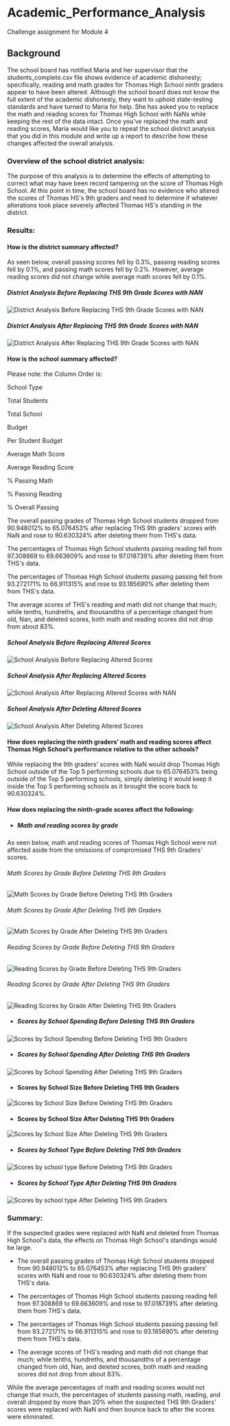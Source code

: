 # Academic_Performance_Analysis
Challenge assignment for Module 4

## Background
The school board has notified Maria and her supervisor that the students_complete.csv file shows evidence of academic dishonesty; specifically, reading and math grades for Thomas High School ninth graders appear to have been altered. Although the school board does not know the full extent of the academic dishonesty, they want to uphold state-testing standards and have turned to Maria for help. She has asked you to replace the math and reading scores for Thomas High School with NaNs while keeping the rest of the data intact. Once you’ve replaced the math and reading scores, Maria would like you to repeat the school district analysis that you did in this module and write up a report to describe how these changes affected the overall analysis.

### Overview of the school district analysis: 
The purpose of this analysis is to determine the effects of attempting to correct what may have been record tampering on the score of Thomas High School. At this point in time, the school board has no evidence who altered the scores of Thomas HS's 9th graders and need to determine if whatever alterations took place severely affected Thomas HS's standing in the district.   

### Results: 

#### How is the district summary affected?

As seen below, overall passing scores fell by 0.3%, passing reading scores fell by 0.1%, and passing math scores fell by 0.2%. However, average reading scores did not change while average math scores fell by 0.1%. 


##### District Analysis Before Replacing THS 9th Grade Scores with NAN
![District Analysis Before Replacing THS 9th Grade Scores with NAN](https://github.com/Itgotworse26/Academic_Performance_Analysis/blob/main/Results/District_Summary_Before_NAN.PNG)

##### District Analysis After Replacing THS 9th Grade Scores with NAN
![District Analysis After Replacing THS 9th Grade Scores with NAN](https://github.com/Itgotworse26/Academic_Performance_Analysis/blob/main/Results/District_Summary_After_NAN.PNG)


#### How is the school summary affected?
Please note: the Column Order is: 

School Type	

Total Students	

Total School 

Budget	

Per Student Budget	

Average Math Score	

Average Reading Score	

% Passing Math	

% Passing Reading	

% Overall Passing


The overall passing grades of Thomas High School students dropped from 90.948012% to 65.076453% after replacing THS 9th graders' scores with NaN and rose to 90.630324% after deleting them from THS's data.

The percentages of Thomas High School students passing reading fell from 97.308869 to 69.663609% and rose to 97.018739% after deleting them from THS's data.

The percentages of Thomas High School students passing passing fell from 93.272171% to 66.911315% and rose to 93.185690% after deleting them from THS's data.

The average scores of THS's reading and math did not change that much; while tenths, hundreths, and thousandths of a percentage changed from old, Nan, and deleted scores, both math and reading scores did not drop from about 83%. 


##### School Analysis Before Replacing Altered Scores
![School Analysis Before Replacing Altered Scores](https://github.com/Itgotworse26/Academic_Performance_Analysis/blob/main/Results/THS_School_Summary_Before_NAN.PNG)


##### School Analysis After Replacing Altered Scores
![School Analysis After Replacing Altered Scores with NAN](https://github.com/Itgotworse26/Academic_Performance_Analysis/blob/main/Results/THS_School_Summary_After_NAN.PNG)


##### School Analysis After Deleting Altered Scores
![School Analysis After Deleting Altered Scores](https://github.com/Itgotworse26/Academic_Performance_Analysis/blob/main/Results/THS_School_Summary_No_THS_9th_Graders.PNG)



#### How does replacing the ninth graders’ math and reading scores affect Thomas High School’s performance relative to the other schools?
While replacing the 9th graders' scores with NaN would drop Thomas High School outside of the Top 5 performing schools due to 65.076453% being outside of the Top 5 performing schools, simply deleting it would keep it inside the Top 5 performing schools as it brought the score back to 90.630324%.  


#### How does replacing the ninth-grade scores affect the following:

* ##### Math and reading scores by grade
As seen below, math and reading scores of Thomas High School were not affected aside from the omissions of compromised THS 9th Graders' scores.

###### Math Scores by Grade Before Deleting THS 9th Graders
![Math Scores by Grade Before Deleting THS 9th Graders](https://github.com/Itgotworse26/Academic_Performance_Analysis/blob/main/Results/Math_Scores_Before_NAN.PNG)

###### Math Scores by Grade After Deleting THS 9th Graders
![Math Scores by Grade After Deleting THS 9th Graders](https://github.com/Itgotworse26/Academic_Performance_Analysis/blob/main/Results/Math_Scores_No_THS_9th_Graders.PNG)


###### Reading Scores by Grade Before Deleting THS 9th Graders
![Reading Scores by Grade Before Deleting THS 9th Graders](https://github.com/Itgotworse26/Academic_Performance_Analysis/blob/main/Results/Reading_Scores_Before_NAN.PNG)

###### Reading Scores by Grade After Deleting THS 9th Graders
![Reading Scores by Grade After Deleting THS 9th Graders](https://github.com/Itgotworse26/Academic_Performance_Analysis/blob/main/Results/Reading_Scores_No_THS_9th_Graders.PNG)


* ##### Scores by School Spending Before Deleting THS 9th Graders
![Scores by School Spending Before Deleting THS 9th Graders](https://github.com/Itgotworse26/Academic_Performance_Analysis/blob/main/Results/Spending_Summary_Before_NAN.PNG)

* ##### Scores by School Spending After Deleting THS 9th Graders
![Scores by School Spending After Deleting THS 9th Graders](https://github.com/Itgotworse26/Academic_Performance_Analysis/blob/main/Results/Spending_Summary_No_THS_9th_Grade.PNG)


* #### Scores by School Size Before Deleting THS 9th Graders
![Scores by School Size Before Deleting THS 9th Graders](https://github.com/Itgotworse26/Academic_Performance_Analysis/blob/main/Results/Size_Summary_Before_NAN.PNG)

* #### Scores by School Size After Deleting THS 9th Graders
![Scores by School Size After Deleting THS 9th Graders](https://github.com/Itgotworse26/Academic_Performance_Analysis/blob/main/Results/Size_Summary_No_THS_9th_Grade.PNG)


* ##### Scores by School Type Before Deleting THS 9th Graders
![Scores by school type Before Deleting THS 9th Graders](https://github.com/Itgotworse26/Academic_Performance_Analysis/blob/main/Results/Type_Summary_Before_NAN.PNG)

* ##### Scores by School Type After Deleting THS 9th Graders
![Scores by school type After Deleting THS 9th Graders](https://github.com/Itgotworse26/Academic_Performance_Analysis/blob/main/Results/Type_Summary_No_THS_9th_Grade.PNG)


### Summary: 
If the suspected grades were replaced with NaN and deleted from Thomas High School's data, the effects on Thomas High School's standings would be large.

* The overall passing grades of Thomas High School students dropped from 90.948012% to 65.076453% after replacing THS 9th graders' scores with NaN and rose to 90.630324% after deleting them from THS's data.

* The percentages of Thomas High School students passing reading fell from 97.308869 to 69.663609% and rose to 97.018739% after deleting them from THS's data.

* The percentages of Thomas High School students passing passing fell from 93.272171% to 66.911315% and rose to 93.185690% after deleting them from THS's data.

* The average scores of THS's reading and math did not change that much; while tenths, hundreths, and thousandths of a percentage changed from old, Nan, and deleted scores, both math and reading scores did not drop from about 83%. 

While the average percentages of math and reading scores would not change that much, the percentages of students passing math, reading, and overall dropped by more than 20% when the suspected THS 9th Graders' scores were replaced with NaN and then bounce back to after the scores were eliminated. 